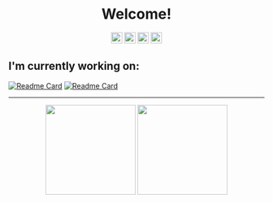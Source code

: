 
<h1 align="center">
Welcome!
</h1>


<p align="center">
<a href="https://www.linkedin.com/in/hkmttnc/"><img width="22" target="_blank" src="https://unpkg.com/simple-icons@v4/icons/linkedin.svg"></a>
<a href="https://www.twitter.com/hkmttnc/"><img  width="22" target="_blank" src="https://unpkg.com/simple-icons@v4/icons/twitter.svg"></a>
<a href="mailto:hikmettutuncu@outlook.com"><img  width="22" target="_blank" src="https://unpkg.com/simple-icons@v4/icons/microsoftoutlook.svg"></a>
<a href="https://hikmettutuncu.medium.com/"><img  width="22" target="_blank" src="https://simpleicons.org/icons/medium.svg"></a>

</p>

## I'm currently working on:
[![Readme Card](https://github-readme-stats.vercel.app/api/pin/?username=htutuncu&repo=HRMS-Project)](https://github.com/htutuncu/HRMS-Project)
[![Readme Card](https://github-readme-stats.vercel.app/api/pin/?username=htutuncu&repo=HRMS-React-Front-End)](https://github.com/htutuncu/HRMS-React-Front-End)

***

<p align="center">
    <img height=177 src="https://github-readme-stats.vercel.app/api?username=htutuncu&show_icons=true&bg_color=21094e&text_color=bdc3c7&title_color=f1c40f&icon_color=f1c40f&hide_border=true"> 
  <img height=177 src="https://github-readme-stats.vercel.app/api/top-langs/?username=htutuncu&bg_color=21094e&text_color=bdc3c7&title_color=f1c40f&hide_border=true&layout=compact">
</p>





[linkedin]: https://www.linkedin.com/in/hkmttnc/
[twitter]: https://twitter.com/hkmttnc
